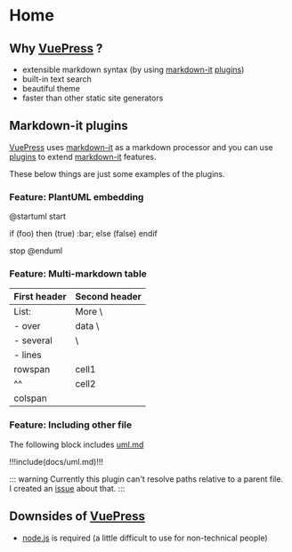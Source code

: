# Home

## Why [VuePress](https://v1.vuepress.vuejs.org/) ?

* extensible markdown syntax (by using [markdown-it](https://github.com/markdown-it/markdown-it) [plugins](https://www.npmjs.com/search?q=keywords:markdown-it-plugin))
* built-in text search
* beautiful theme
* faster than other static site generators

## Markdown-it plugins

[VuePress](https://v1.vuepress.vuejs.org/) uses [markdown-it](https://github.com/markdown-it/markdown-it) as a markdown processor and
you can use [plugins](https://www.npmjs.com/search?q=keywords:markdown-it-plugin) to extend [markdown-it](https://github.com/markdown-it/markdown-it) features.

These below things are just some examples of the plugins.

### Feature: PlantUML embedding

@startuml
start

if (foo) then (true)
    :bar;
else (false)
endif

stop
@enduml

### Feature: Multi-markdown table

First header | Second header
-------------|---------------
List:        | More  \
- over       | data  \
- several    |       \
- lines      |
rowspan      | cell1
^^           | cell2
colspan ||

### Feature: Including other file

The following block includes [uml.md](uml.md)

!!!include(docs/uml.md)!!!

::: warning
Currently this plugin can't resolve paths relative to a parent file.\
I created an [issue](https://github.com/camelaissani/markdown-it-include/issues/9) about that.
:::

## Downsides of [VuePress](https://v1.vuepress.vuejs.org/)

* [node.js](https://nodejs.org/ja/) is required (a little difficult to use for non-technical people)
